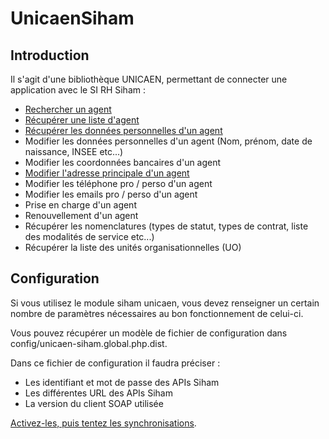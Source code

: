 # UnicaenSiham

## Introduction

Il s'agit d'une bibliothèque UNICAEN, permettant de connecter une application avec le SI RH Siham :

* [Rechercher un agent](./RechercherAgent.md)
* [Récupérer une liste d'agent](./RecupererListeAgent.md)
* [Récupérer les données personnelles d'un agent](./RecupererDonneesPersonnellesAgent.md)
* Modifier les données personnelles d'un agent (Nom, prénom, date de naissance, INSEE etc...)
* Modifier les coordonnées bancaires d'un agent
* [Modifier l'adresse principale d'un agent](./ModifierAdressePrincipaleAgent.md)
* Modifier les téléphone pro / perso d'un agent
* Modifier les emails pro / perso d'un agent
* Prise en charge d'un agent
* Renouvellement d'un agent
* Récupérer les nomenclatures (types de statut, types de contrat, liste des modalités de service etc...)
* Récupérer la liste des unités organisationnelles (UO)

## Configuration

Si vous utilisez le module siham unicaen, vous devez renseigner un certain nombre de paramètres nécessaires au bon
fonctionnement de celui-ci.

Vous pouvez récupérer un modèle de fichier de configuration dans config/unicaen-siham.global.php.dist.

Dans ce fichier de configuration il faudra préciser :

* Les identifiant et mot de passe des APIs Siham
* Les différentes URL des APIs Siham
* La version du client SOAP utilisée

[Activez-les, puis tentez les synchronisations](../activer-synchroniser.md).


